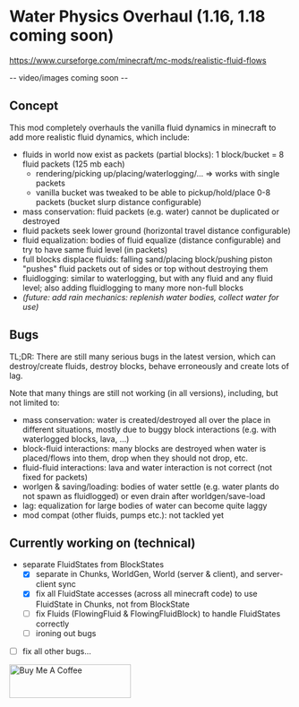# Water Physics Overhaul (1.16, 1.18 coming soon)

https://www.curseforge.com/minecraft/mc-mods/realistic-fluid-flows

-- video/images coming soon --

## Concept
This mod completely overhauls the vanilla fluid dynamics in minecraft to add more realistic fluid dynamics, which include:
- fluids in world now exist as packets (partial blocks): 1 block/bucket = 8 fluid packets (125 mb each)
  - rendering/picking up/placing/waterlogging/... => works with single packets
  - vanilla bucket was tweaked to be able to pickup/hold/place 0-8 packets (bucket slurp distance configurable)
- mass conservation: fluid packets (e.g. water) cannot be duplicated or destroyed
- fluid packets seek lower ground (horizontal travel distance configurable)
- fluid equalization: bodies of fluid equalize (distance configurable) and try to have same fluid level (in packets)
- full blocks displace fluids: falling sand/placing block/pushing piston "pushes" fluid packets out of sides or top without destroying them
- fluidlogging: similar to waterlogging, but with any fluid and any fluid level; also adding fluidlogging to many more non-full blocks
- _(future: add rain mechanics: replenish water bodies, collect water for use)_

## Bugs
TL;DR: There are still many serious bugs in the latest version, which can destroy/create fluids, destroy blocks, behave erroneously and create lots of lag.

Note that many things are still not working (in all versions), including, but not limited to:
- mass conservation: water is created/destroyed all over the place in different situations, mostly due to buggy block interactions (e.g. with waterlogged blocks, lava, ...)
- block-fluid interactions: many blocks are destroyed when water is placed/flows into them, drop when they should not drop, etc.
- fluid-fluid interactions: lava and water interaction is not correct (not fixed for packets)
- worlgen & saving/loading: bodies of water settle (e.g. water plants do not spawn as fluidlogged) or even drain after worldgen/save-load
- lag: equalization for large bodies of water can become quite laggy
- mod compat (other fluids, pumps etc.): not tackled yet

## Currently working on (technical)
- separate FluidStates from BlockStates
  - [x] separate in Chunks, WorldGen, World (server & client), and server-client sync
  - [x] fix all FluidState accesses (across all minecraft code) to use FluidState in Chunks, not from BlockState
  - [ ] fix Fluids (FlowingFluid & FlowingFluidBlock) to handle FluidStates correctly
  - [ ] ironing out bugs
- [ ] fix all other bugs...


<a href="https://www.buymeacoffee.com/felicis" target="_blank"><img src="https://cdn.buymeacoffee.com/buttons/v2/default-yellow.png" alt="Buy Me A Coffee" style="height: 60px !important;width: 217px !important;" ></a>
